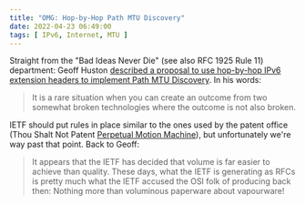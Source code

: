 ```yaml
---
title: "OMG: Hop-by-Hop Path MTU Discovery"
date: 2022-04-23 06:49:00
tags: [ IPv6, Internet, MTU ]
---
```

Straight from the "Bad Ideas Never Die" (see also RFC 1925 Rule 11) department: Geoff Huston [described a proposal to use hop-by-hop IPv6 extension headers to implement Path MTU Discovery](https://www.potaroo.net/ispcol/2022-04/hopbyhop.html). In his words:

> It is a rare situation when you can create an outcome from two somewhat broken technologies where the outcome is not also broken.

IETF should put rules in place similar to the ones used by the patent office (Thou Shalt Not Patent [Perpetual Motion Machine](https://en.wikipedia.org/wiki/Perpetual_motion)), but unfortunately we're way past that point. Back to Geoff:

> It appears that the IETF has decided that volume is far easier to achieve than quality. These days, what the IETF is generating as RFCs is pretty much what the IETF accused the OSI folk of producing back then: Nothing more than voluminous paperware about vapourware!
